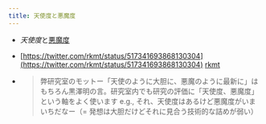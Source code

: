 ```yaml
---
title: 天使度と悪魔度
---
```


* *天使度*と[悪魔度](%E6%82%AA%E9%AD%94%E5%BA%A6.md)

* [https://twitter.com/rkmt/status/517341693868130304](https://twitter.com/rkmt/status/517341693868130304) [rkmt](rkmt.md)

* 
   > 
   > 弊研究室のモットー「天使のように大胆に、悪魔のように最新に」はもちろん黒澤明の言。研究室内でも研究の評価に「天使度、悪魔度」という軸をよく使います e.g., それ、天使度はあるけど悪魔度がいまいちだなー（= 発想は大胆だけどそれに見合う技術的な詰めが弱い）
